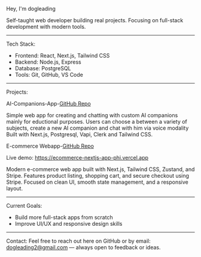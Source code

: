 Hey, I'm dogleading

Self-taught web developer building real projects.
Focusing on full-stack development with modern tools.

---

Tech Stack:

* Frontend: React, Next.js, Tailwind CSS
* Backend: Node.js, Express
* Database: PostgreSQL
* Tools: Git, GitHub, VS Code

---

Projects:

AI-Companions-App-[GitHub Repo](https://github.com/dogleading/ai-companions-app)


Simple web app for creating and chatting with custom AI companions mainly for eductional purposes.
Users can choose a between a variety of subjects, create a new AI companion and chat with him via voice modality
Built with Next.js, Postgresql, Vapi, Clerk and Tailwind CSS.

E-commerce Webapp-[GitHub Repo](https://github.com/dogleading/ecommerce-nextjs-app)


Live demo: https://ecommerce-nextjs-app-phi.vercel.app

Modern e-commerce web app built with Next.js, Tailwind CSS, Zustand, and Stripe.
Features product listing, shopping cart, and secure checkout using Stripe.
Focused on clean UI, smooth state management, and a responsive layout.

---

Current Goals:

* Build more full-stack apps from scratch
* Improve UI/UX and responsive design skills

---

Contact:
Feel free to reach out here on GitHub or by email:
dogleading2@gmail.com — always open to feedback or ideas.

